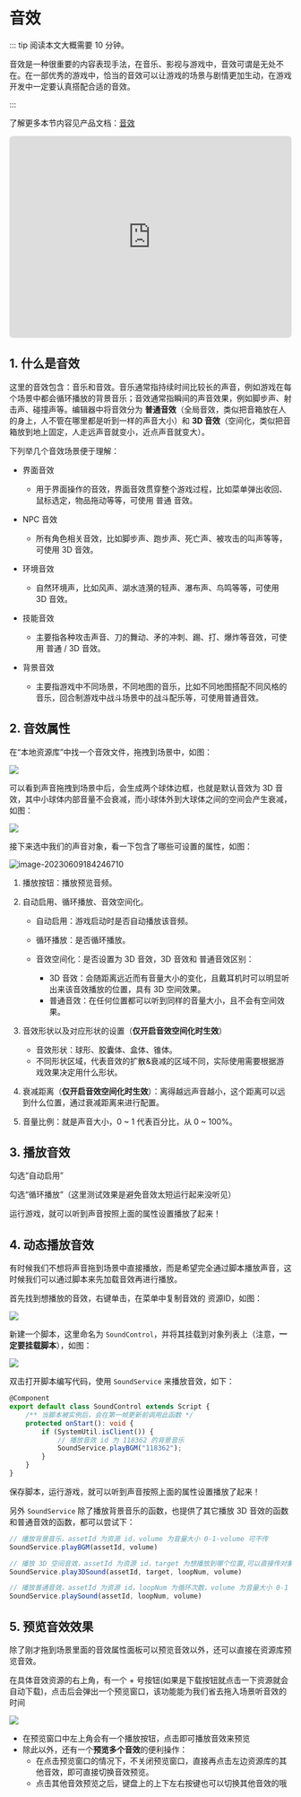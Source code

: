 # 音效

::: tip 阅读本文大概需要 10 分钟。

音效是一种很重要的内容表现手法，在音乐、影视与游戏中，音效可谓是无处不在。在一部优秀的游戏中，恰当的音效可以让游戏的场景与剧情更加生动，在游戏开发中一定要认真搭配合适的音效。

:::

了解更多本节内容见产品文档：[音效](https://docs.ark.online/GameplayObjects/SoundEffect.html)

<iframe sandbox="allow-scripts allow-downloads allow-same-origin allow-popups allow-presentation allow-forms" frameborder="0" draggable="false" allowfullscreen="" allow="encrypted-media;" referrerpolicy="" aha-samesite="" class="iframe-loaded" src=" https://player.bilibili.com/player.html?aid=778363922&bvid=BV17y4y197Ee&cid=978207053&page=1&autoplay=0" style="border-radius: 7px; width: 100%; height: 360px;"></iframe>

## 1. 什么是音效

这里的音效包含：音乐和音效。音乐通常指持续时间比较长的声音，例如游戏在每个场景中都会循环播放的背景音乐；音效通常指瞬间的声音效果，例如脚步声、射击声、碰撞声等。编辑器中将音效分为 **普通音效**（全局音效，类似把音箱放在人的身上，人不管在哪里都是听到一样的声音大小）和 **3D 音效**（空间化，类似把音箱放到地上固定，人走远声音就变小，近点声音就变大）。

下列举几个音效场景便于理解：

- 界面音效

  - 用于界面操作的音效，界面音效贯穿整个游戏过程，比如菜单弹出收回、鼠标选定，物品拖动等等，可使用 普通 音效。
- NPC 音效

  - 所有角色相关音效，比如脚步声、跑步声、死亡声、被攻击的叫声等等，可使用 3D 音效。
- 环境音效

  - 自然环境声，比如风声、湖水涟漪的轻声、瀑布声、鸟鸣等等，可使用 3D 音效。
- 技能音效

  - 主要指各种攻击声音、刀的舞动、矛的冲刺、踢、打、爆炸等音效，可使用 普通 / 3D 音效。
- 背景音效

  - 主要指游戏中不同场景，不同地图的音乐，比如不同地图搭配不同风格的音乐，回合制游戏中战斗场景中的战斗配乐等，可使用普通音效。

## 2. 音效属性

在“本地资源库”中找一个音效文件，拖拽到场景中，如图：

![](https://wstatic-a1.233leyuan.com/productdocs/static/boxcn3qbXeO0Z0CpygabAfPASAS.png)

可以看到声音拖拽到场景中后，会生成两个球体边框，也就是默认音效为 3D 音效，其中小球体内部音量不会衰减，而小球体外到大球体之间的空间会产生衰减，如图：

![](https://wstatic-a1.233leyuan.com/productdocs/static/boxcnqBbEAcJKtjMQWRBBg7k9rb.png)

接下来选中我们的声音对象，看一下包含了哪些可设置的属性，如图：

![image-20230609184246710](https://arkimg.ark.online/image-20230609184246710.webp)

1. 播放按钮：播放预览音频。

2. 自动启用、循环播放、音效空间化。

   * 自动启用：游戏启动时是否自动播放该音频。

   * 循环播放：是否循环播放。
   * 音效空间化：是否设置为 3D 音效，3D 音效和 普通音效区别：
     * 3D 音效：会随距离远近而有音量大小的变化，且戴耳机时可以明显听出来该音效播放的位置，具有 3D 空间效果。
     * 普通音效：在任何位置都可以听到同样的音量大小，且不会有空间效果。

3. 音效形状以及对应形状的设置（**仅开启音效空间化时生效**）
   * 音效形状：球形、胶囊体、盒体、锥体。
   * 不同形状区域，代表音效的扩散&衰减的区域不同，实际使用需要根据游戏效果决定用什么形状。
4. 衰减距离（**仅开启音效空间化时生效**）：离得越远声音越小，这个距离可以远到什么位置，通过衰减距离来进行配置。
5. 音量比例：就是声音大小，0 ~ 1 代表百分比，从 0 ~ 100%。

## 3. 播放音效

勾选“自动启用”

勾选“循环播放”（这里测试效果是避免音效太短运行起来没听见）

运行游戏，就可以听到声音按照上面的属性设置播放了起来！

## 4. 动态播放音效

有时候我们不想将声音拖到场景中直接播放，而是希望完全通过脚本播放声音，这时候我们可以通过脚本来先加载音效再进行播放。

首先找到想播放的音效，右键单击，在菜单中复制音效的 资源ID，如图：

![](https://wstatic-a1.233leyuan.com/productdocs/static/boxcntyRF0TVsKoI9wFrjOfmyOb.png)

新建一个脚本，这里命名为 `SoundControl`，并将其挂载到对象列表上（注意，**一定要挂载脚本**），如图：

![](https://wstatic-a1.233leyuan.com/productdocs/static/boxcnECrxU0NJCZc644WaZG6lag.png)

双击打开脚本编写代码，使用 `SoundService` 来播放音效，如下：

```typescript
@Component
export default class SoundControl extends Script {
    /** 当脚本被实例后，会在第一帧更新前调用此函数 */
    protected onStart(): void {
        if (SystemUtil.isClient()) {
            // 播放音效 id 为 118362 的背景音乐
            SoundService.playBGM("118362");
        }
    }
}
```

保存脚本，运行游戏，就可以听到声音按照上面的属性设置播放了起来！

另外 `SoundService` 除了播放背景音乐的函数，也提供了其它播放 3D 音效的函数和普通音效的函数，都可以尝试下：

```typescript
// 播放背景音乐，assetId 为资源 id，volume 为音量大小 0-1-volume 可不传
SoundService.playBGM(assetId, volume)

// 播放 3D 空间音效，assetId 为资源 id，target 为想播放到哪个位置,可以直接传对象的GameObjectID、对象、坐标，loopNum 为循环次数，volume 为音量大小 0-1
SoundService.play3DSound(assetId, target, loopNum, volume)

// 播放普通音效，assetId 为资源 id，loopNum 为循环次数，volume 为音量大小 0-1
SoundService.playSound(assetId, loopNum, volume)
```



## 5. 预览音效效果

除了刚才拖到场景里面的音效属性面板可以预览音效以外，还可以直接在资源库预览音效。

在具体音效资源的右上角，有一个 + 号按钮(如果是下载按钮就点击一下资源就会自动下载)，点击后会弹出一个预览窗口，该功能能为我们省去拖入场景听音效的时间

![](https://wstatic-a1.233leyuan.com/productdocs/static/boxcnXKXIXwzoxi0O2lgruRGRDe.gif)

* 在预览窗口中左上角会有一个播放按钮，点击即可播放音效来预览
* 除此以外，还有一个**预览多个音效**的便利操作：
  * 在点击预览窗口的情况下，不关闭预览窗口，直接再点击左边资源库的其他音效，即可直接切换音效预览。
  * 点击其他音效预览之后，键盘上的上下左右按键也可以切换其他音效的哦